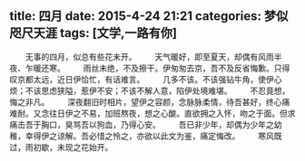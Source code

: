 title: 四月
date: 2015-4-24 21:21
categories: 梦似咫尺天涯
tags: [文学,一路有你]
---
　　无事的四月，似总有些花未开。
　　天气暖好，即至夏天，却偶有风雨半夜、乍暖还寒。
　　雨丝未绝，不及擦干。伊匆匆去京，吾不及反省悔歉。只得叹京都太远，近日伊恰忙，有话难言。
　　几多不该。不该强钻牛角，使伊心烦；不该思虑狭隘，惹伊不安；不该不解人意，陷伊处境难堪。
　　不忍竟想，悔之非凡。
　　深夜翻旧时相片，望伊之容颜，念脉脉柔情，待吾甚好，终心痛难耐。又念往日伊之不易，加班熬夜，想之心酸。直欲拥之入怀，吻之于面。但求痛击吾于胸口，臭骂吾以狗血，乃得心安。
　　吾已非少年，却偶为少年之幼稚，幸得伊之谅解。吾必惜之怜之，亦欲以此文为鉴，痛定悔改。
　　寒风既过，雨初歇，未现之花始开。